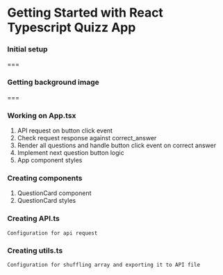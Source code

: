 # Getting Started with React Typescript Quizz App

### Initial setup

===

### Getting background image

===

### Working on App.tsx

1.  API request on button click event
2.  Check request response against correct_answer
3.  Render all questions and handle button click event on correct answer
4.  Implement next question button logic
5.  App component styles

### Creating components

1.  QuestionCard component
2.  QuestionCard styles

### Creating API.ts

    Configuration for api request

### Creating utils.ts

    Configuration for shuffling array and exporting it to API file
